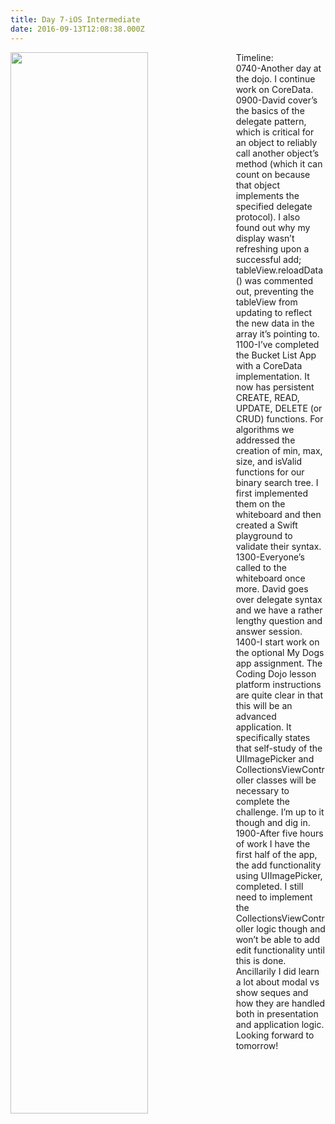 ```yaml
---
title: Day 7-iOS Intermediate
date: 2016-09-13T12:08:38.000Z
---
```

<img style="float: left; margin:0 2em 1em 0; width: 66%" src="/img/blog/day7.jpg"/>

Timeline:<br/>
0740-Another day at the dojo.  I continue work on CoreData.<br/>
0900-David cover’s the basics of the delegate pattern, which is critical for an object to reliably call another object’s method (which it can count on because that object implements the specified delegate protocol).  I also found out why my display wasn’t refreshing upon a successful add; tableView.reloadData() was commented out, preventing the tableView from updating to reflect the new data in the array it’s pointing to.<br/>
1100-I’ve completed the Bucket List App with a CoreData implementation.  It now has persistent CREATE, READ, UPDATE, DELETE (or CRUD) functions.  For algorithms we addressed the creation of min, max, size, and isValid functions for our binary search tree.  I first implemented them on the whiteboard and then created a Swift playground to validate their syntax.<br/>
1300-Everyone’s called to the whiteboard once more.  David goes over delegate syntax and we have a rather lengthy question and answer session.<br/> 
1400-I start work on the optional My Dogs app assignment.  The Coding Dojo lesson platform instructions are quite clear in that this will be an advanced application.  It specifically states that self-study of the UIImagePicker and CollectionsViewController classes will be necessary to complete the challenge. I’m up to it though and dig in.<br/>
1900-After five hours of work I have the first half of the app, the add functionality using UIImagePicker, completed.  I still need to implement the CollectionsViewController logic though and won’t be able to add edit functionality until this is done.  Ancillarily I did learn a lot about modal vs show seques and how they are handled both in presentation and application logic.  Looking forward to tomorrow!

